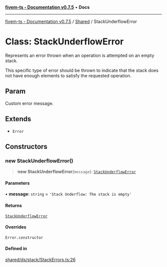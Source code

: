 [**fivem-ts - Documentation v0.7.5**](../../../README.md) • **Docs**

***

[fivem-ts - Documentation v0.7.5](../../../README.md) / [Shared](../README.md) / StackUnderflowError

# Class: StackUnderflowError

Represents an error thrown when an operation is attempted on an empty stack.

This specific type of error should be thrown to indicate that
the stack does not have enough elements to satisfy the requested operation.

## Param

Custom error message.

## Extends

- `Error`

## Constructors

### new StackUnderflowError()

> **new StackUnderflowError**(`message`): [`StackUnderflowError`](StackUnderflowError.md)

#### Parameters

• **message**: `string` = `'Stack Underflow: The stack is empty'`

#### Returns

[`StackUnderflowError`](StackUnderflowError.md)

#### Overrides

`Error.constructor`

#### Defined in

[shared/ds/stack/StackErrors.ts:26](https://github.com/Purpose-Dev/fivem-ts/blob/main/src/shared/ds/stack/StackErrors.ts#L26)
